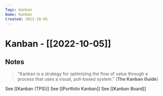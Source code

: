 ```yaml
---
Tags: Kanban
Name: Kanban
Created: 2022-10-05
---
```

# Kanban - [[2022-10-05]]
## Notes

> "Kanban is a strategy for optimizing the flow of value through a process that uses a visual, pull-based system." (**The Kanban Guide**)

See [[Kanban (TPS)]]
See [[Portfolio Kanban]]
See [[Kanban Board]]





